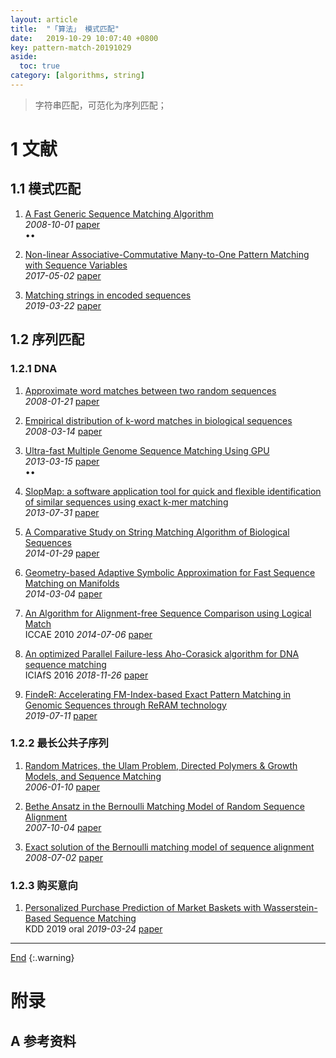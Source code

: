 ```yaml
---
layout: article
title:  "「算法」 模式匹配"
date:   2019-10-29 10:07:40 +0800
key: pattern-match-20191029
aside:
  toc: true
category: [algorithms, string]
---
```

<span id='head'></span>
>字符串匹配，可范化为序列匹配；   

<!--more-->  

# 1 文献

## 1.1 模式匹配
1. [A Fast Generic Sequence Matching Algorithm](http://cn.arxiv.org/abs/0810.0264)     
*2008-10-01* [paper](https://arxiv.org/abs/0810.0264)    
$\bullet \bullet$    

1. [Non-linear Associative-Commutative Many-to-One Pattern Matching with Sequence Variables](http://cn.arxiv.org/abs/1705.00907)    
*2017-05-02* [paper](https://arxiv.org/abs/1705.00907)    

1. [Matching strings in encoded sequences](http://cn.arxiv.org/abs/1903.09625)    
*2019-03-22* [paper](https://arxiv.org/abs/1903.09625)     

## 1.2 序列匹配
### 1.2.1 DNA
1. [Approximate word matches between two random sequences](http://cn.arxiv.org/abs/0801.3145)    
*2008-01-21* [paper](https://arxiv.org/abs/0801.3145)    

1. [Empirical distribution of k-word matches in biological sequences](http://cn.arxiv.org/abs/0803.2085)   
*2008-03-14* [paper](https://arxiv.org/abs/0803.2085)   

1. [Ultra-fast Multiple Genome Sequence Matching Using GPU](http://cn.arxiv.org/abs/1303.3692)    
*2013-03-15* [paper](https://arxiv.org/abs/1303.3692)     
$\bullet \bullet$    

1. [SlopMap: a software application tool for quick and flexible identification of similar sequences using exact k-mer matching](http://cn.arxiv.org/abs/1307.8407)     
*2013-07-31* [paper](https://arxiv.org/abs/1307.8407)    

1. [A Comparative Study on String Matching Algorithm of Biological Sequences](http://cn.arxiv.org/abs/1401.7416)     
*2014-01-29* [paper](https://arxiv.org/abs/1401.7416)     

1. [Geometry-based Adaptive Symbolic Approximation for Fast Sequence Matching on Manifolds](http://cn.arxiv.org/abs/1403.0820)    
*2014-03-04* [paper](https://arxiv.org/abs/1403.0820)     

1. [An Algorithm for Alignment-free Sequence Comparison using Logical Match](http://cn.arxiv.org/abs/1407.2237)    
ICCAE 2010 *2014-07-06* [paper](https://arxiv.org/abs/1407.2237)    

1. [An optimized Parallel Failure-less Aho-Corasick algorithm for DNA sequence matching](http://cn.arxiv.org/abs/1811.10498)    
ICIAfS 2016 *2018-11-26* [paper](https://arxiv.org/abs/1811.10498)    

1. [FindeR: Accelerating FM-Index-based Exact Pattern Matching in Genomic Sequences through ReRAM technology](http://cn.arxiv.org/abs/1907.04965)    
*2019-07-11* [paper](https://arxiv.org/abs/1907.04965)    


### 1.2.2 最长公共子序列
1. [Random Matrices, the Ulam Problem, Directed Polymers & Growth Models, and Sequence Matching](https://arxiv.org/abs/cond-mat/0701193)    
*2006-01-10* [paper](http://cn.arxiv.org/abs/cond-mat/0701193)    

1. [Bethe Ansatz in the Bernoulli Matching Model of Random Sequence Alignment](http://cn.arxiv.org/abs/0710.1030)    
*2007-10-04* [paper](https://arxiv.org/abs/0710.1030)    

1. [Exact solution of the Bernoulli matching model of sequence alignment](http://cn.arxiv.org/abs/0807.0362)     
*2008-07-02* [paper](https://arxiv.org/abs/0807.0362)    

### 1.2.3 购买意向
1. [Personalized Purchase Prediction of Market Baskets with Wasserstein-Based Sequence Matching](http://cn.arxiv.org/abs/1905.13131)    
KDD 2019 oral *2019-03-24* [paper](https://arxiv.org/abs/1905.13131)    


-------------------  
[End](#head)
{:.warning}  


# 附录
## A 参考资料

